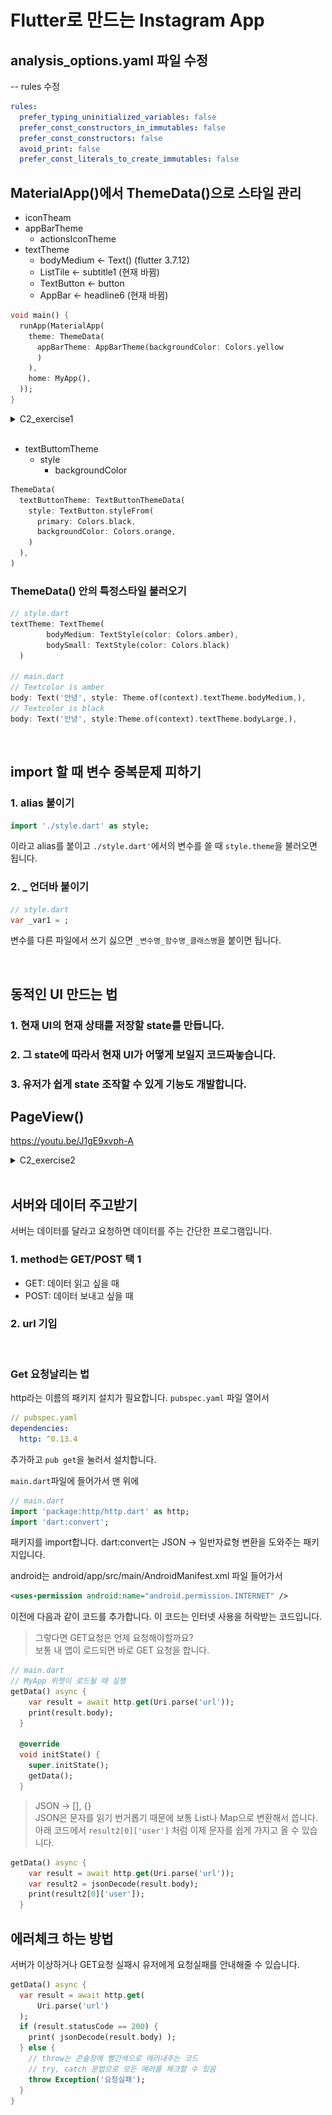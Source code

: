 # Flutter로 만드는 Instagram App
## analysis_options.yaml 파일 수정
--
rules 수정
```yaml
rules:
  prefer_typing_uninitialized_variables: false
  prefer_const_constructors_in_immutables: false
  prefer_const_constructors: false
  avoid_print: false
  prefer_const_literals_to_create_immutables: false 
```

## MaterialApp()에서 ThemeData()으로 스타일 관리
* iconTheam
* appBarTheme
  * actionsIconTheme
* textTheme
  * bodyMedium <- Text() (flutter 3.7.12)
  * ListTile <- subtitle1 (현재 바뀜)
  * TextButton <- button
  * AppBar <- headline6 (현재 바뀜)
```dart
void main() {
  runApp(MaterialApp(
    theme: ThemeData(
      appBarTheme: AppBarTheme(backgroundColor: Colors.yellow
      )
    ),
    home: MyApp(),
  ));
}
```
<details>
<summary>C2_exercise1</summary>
<img src="../assets/images/C2_exercise1.png" width="200"/>
</details>

<br>

* textButtomTheme
  * style
    * backgroundColor
```dart
ThemeData(
  textButtonTheme: TextButtonThemeData(
    style: TextButton.styleFrom(
      primary: Colors.black,
      backgroundColor: Colors.orange,
    )
  ),
)
```

### ThemeData() 안의 특정스타일 불러오기
```dart
// style.dart
textTheme: TextTheme(
        bodyMedium: TextStyle(color: Colors.amber),
        bodySmall: TextStyle(color: Colors.black)
  )

// main.dart
// Textcolor is amber
body: Text('안녕', style: Theme.of(context).textTheme.bodyMedium,),
// Textcolor is black
body: Text('안녕', style:Theme.of(context).textTheme.bodyLarge,),
```


<br>

## import 할 때 변수 중복문제 피하기
### 1. alias 붙이기
```dart
import './style.dart' as style;
```
이라고 alias를 붙이고 `./style.dart'`에서의 변수를 쓸 때
`style.theme`을 불러오면 됩니다.

### 2. _ 언더바 붙이기
```dart
// style.dart
var _var1 = ; 
```
변수를 다른 파일에서 쓰기 싫으면 `_변수명_함수명_클래스명`을 붙이면 됩니다.

<br>

## 동적인 UI 만드는 법
### 1. 현재 UI의 현재 상태를 저장할 state를 만듭니다.
### 2. 그 state에 따라서 현재 UI가 어떻게 보일지 코드짜놓습니다.
### 3. 유저가 쉽게 state 조작할 수 있게 기능도 개발합니다.

## PageView()
https://youtu.be/J1gE9xvph-A

<details>
<summary>C2_exercise2</summary>
<img src="../assets/images/C2_exercise2.png" width="200"/>
</details>

<br>

## 서버와 데이터 주고받기
서버는 데이터를 달라고 요청하면 데이터를 주는 간단한 프로그램입니다.
### 1. method는 GET/POST 택 1  
* GET: 데이터 읽고 싶을 때
* POST: 데이터 보내고 싶을 때
### 2. url 기입

<br>

### Get 요청날리는 법
http라는 이름의 패키지 설치가 필요합니다. `pubspec.yaml` 파일 열어서
```yaml
// pubspec.yaml
dependencies:
  http: ^0.13.4
```
추가하고 `pub get`을 눌러서 설치합니다.

`main.dart`파일에 들어가서 맨 위에
```dart
// main.dart
import 'package:http/http.dart' as http;
import 'dart:convert';
```
패키지를 import합니다. dart:convert는 JSON -> 일반자료형 변환을 도와주는 패키지입니다.  

android는 android/app/src/main/AndroidManifest.xml 파일 들어가서
```xml
<uses-permission android:name="android.permission.INTERNET" /> 
```
<application> 이전에 다음과 같이 코드를 추가합니다. 이 코드는 인터넷 사용을 허락받는 코드입니다.

> 그렇다면 GET요청은 언제 요청해야할까요?   
보통 내 앱이 로드되면 바로 GET 요청을 합니다.

```dart
// main.dart
// MyApp 위젯이 로드될 때 실행
getData() async {
    var result = await http.get(Uri.parse('url'));
    print(result.body);
  }

  @override
  void initState() {
    super.initState();
    getData();
  }
```

> JSON -> [], {}   
JSON은 문자를 읽기 번거롭기 때문에 보통 List나 Map으로 변환해서 씁니다. 아래 코드에서 `result2[0]['user']` 처럼 이제 문자를 쉽게 가지고 올 수 있습니다. 
```dart
getData() async {
    var result = await http.get(Uri.parse('url'));
    var result2 = jsonDecode(result.body);
    print(result2[0]['user']);
  }
```

## 에러체크 하는 방법
서버가 이상하거나 GET요청 실패시 유저에게 요청실패를 안내해줄 수 있습니다.
```dart
getData() async {
  var result = await http.get(
      Uri.parse('url')
  );
  if (result.statusCode == 200) {
    print( jsonDecode(result.body) );
  } else {
    // throw는 콘솔창에 빨간색으로 에러내주는 코드
    // try, catch 문법으로 모든 에러를 체크할 수 있음
    throw Exception('요청실패'); 
  }
} 
```